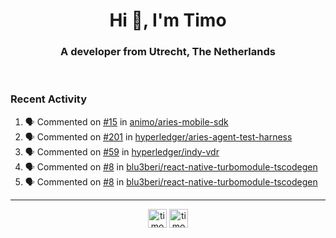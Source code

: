 <h1 align="center">Hi 👋, I'm Timo</h1>
<h3 align="center">A developer from Utrecht, The Netherlands</h3>
<br/>
<!-- https://github.com/rahuldkjain/github-profile-readme-generator --!>

<!--  <p align="left"><img src="https://github-readme-stats.vercel.app/api?username=timoglastra&show_icons=true&count_private=true&" alt="timoglastra" /></p> --!>

<!--
Github language stats
<p align="left"><img src="https://github-readme-stats.vercel.app/api/top-langs/?username=timoglastra&layout=compact" alt="timoglastra" /><p>
-->

<!-- Codestats language stats -->
<!-- <p align="left"><img src="https://codestats-readme.vercel.app/api/top-langs/?username=timoglastra&layout=compact&language_count=12" alt="timoglastra" /><p>    --!>
  
<h3>Recent Activity</h3>

<!--START_SECTION:activity-->
1. 🗣 Commented on [#15](https://github.com/animo/aries-mobile-sdk/issues/15) in [animo/aries-mobile-sdk](https://github.com/animo/aries-mobile-sdk)
2. 🗣 Commented on [#201](https://github.com/hyperledger/aries-agent-test-harness/issues/201) in [hyperledger/aries-agent-test-harness](https://github.com/hyperledger/aries-agent-test-harness)
3. 🗣 Commented on [#59](https://github.com/hyperledger/indy-vdr/issues/59) in [hyperledger/indy-vdr](https://github.com/hyperledger/indy-vdr)
4. 🗣 Commented on [#8](https://github.com/blu3beri/react-native-turbomodule-tscodegen/issues/8) in [blu3beri/react-native-turbomodule-tscodegen](https://github.com/blu3beri/react-native-turbomodule-tscodegen)
5. 🗣 Commented on [#8](https://github.com/blu3beri/react-native-turbomodule-tscodegen/issues/8) in [blu3beri/react-native-turbomodule-tscodegen](https://github.com/blu3beri/react-native-turbomodule-tscodegen)
<!--END_SECTION:activity-->

---

<p align="center">
<a href="https://twitter.com/timoglastra" target="blank"><img align="center" src="https://cdn.jsdelivr.net/npm/simple-icons@3.0.1/icons/twitter.svg" alt="timoglastra" height="30" width="30" /></a>
<a href="https://linkedin.com/in/timoglastra" target="blank"><img align="center" src="https://cdn.jsdelivr.net/npm/simple-icons@3.0.1/icons/linkedin.svg" alt="timoglastra" height="30" width="30" /></a>
</p>



